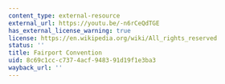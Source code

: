 ```yaml
---
content_type: external-resource
external_url: https://youtu.be/-n6rCeQdTGE
has_external_license_warning: true
license: https://en.wikipedia.org/wiki/All_rights_reserved
status: ''
title: Fairport Convention
uid: 8c69c1cc-c737-4acf-9483-91d19f1e3ba3
wayback_url: ''
---
```

